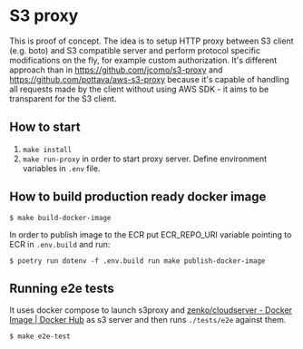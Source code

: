 # S3 proxy

This is proof of concept.
The idea is to setup HTTP proxy between S3 client (e.g. boto)  and S3 compatible server and perform protocol specific modifications on the fly, for example custom authorization. It's different approach than in https://github.com/jcomo/s3-proxy and https://github.com/pottava/aws-s3-proxy because it's capable of handling all requests made by the client without using AWS SDK - it aims to be transparent for the S3 client.


## How to start

1. `make install`
2. `make run-proxy` in order to start proxy server. Define environment variables in `.env` file.

## How to build production ready docker image

    $ make build-docker-image

In order to publish image to the ECR put ECR_REPO_URI variable pointing to ECR in `.env.build` and run:

    $ poetry run dotenv -f .env.build run make publish-docker-image

## Running e2e tests

It uses docker compose to launch s3proxy and [zenko/cloudserver - Docker Image | Docker Hub](https://hub.docker.com/r/zenko/cloudserver) as s3 server and then runs `./tests/e2e` against them.

    $ make e2e-test
